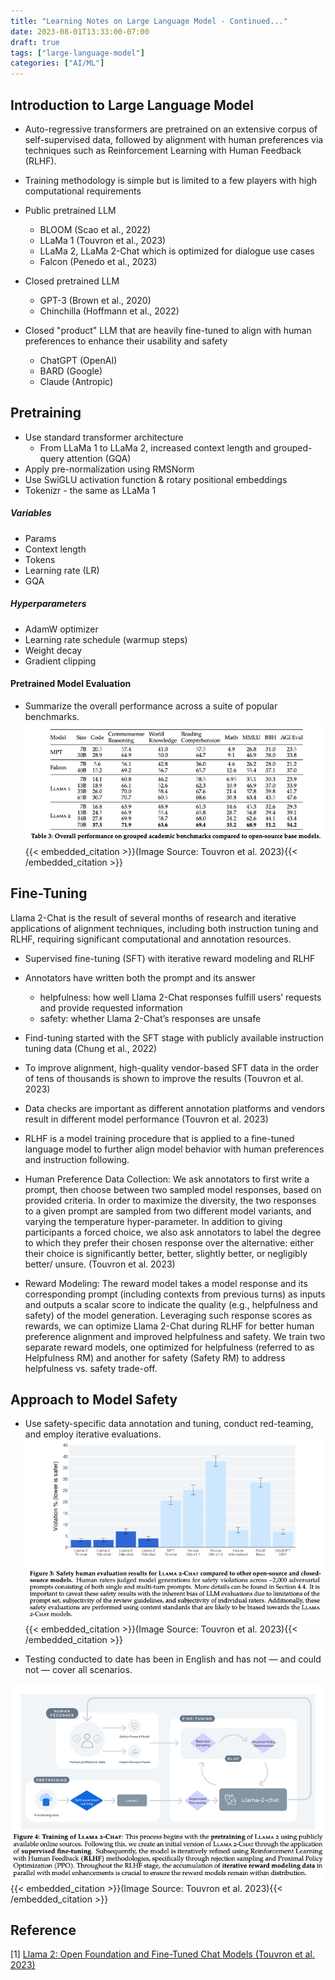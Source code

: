 ```yaml
---
title: "Learning Notes on Large Language Model - Continued..."
date: 2023-08-01T13:33:00-07:00
draft: true
tags: ["large-language-model"]
categories: ["AI/ML"]
---
```


## Introduction to Large Language Model

-  Auto-regressive transformers are pretrained on an extensive corpus of self-supervised data,
followed by alignment with human preferences via techniques such as Reinforcement Learning with Human
Feedback (RLHF).

- Training methodology is simple but is limited to a few players with high computational requirements

- Public pretrained LLM
    - BLOOM (Scao et al., 2022)
    - LLaMa 1 (Touvron et al., 2023)
    - LLaMa 2, LLaMa 2-Chat which is optimized for dialogue use cases
    - Falcon (Penedo et al., 2023)
- Closed pretrained LLM
    - GPT-3 (Brown et al., 2020)
    - Chinchilla (Hoffmann et al., 2022)
- Closed "product" LLM that are heavily fine-tuned to align with human preferences to enhance their usability and safety
    - ChatGPT (OpenAI)
    - BARD (Google)
    - Claude (Antropic)



## Pretraining
- Use standard transformer architecture
    - From LLaMa 1 to LLaMa 2, increased context length and grouped-query attention (GQA)
- Apply pre-normalization using RMSNorm
- Use SwiGLU activation function & rotary positional embeddings
- Tokenizr - the same as LLaMa 1

##### Variables
- Params
- Context length
- Tokens
- Learning rate (LR)
- GQA

##### Hyperparameters
- AdamW optimizer
- Learning rate schedule (warmup steps)
- Weight decay
- Gradient clipping

#### Pretrained Model Evaluation
- Summarize the overall performance across a suite of popular benchmarks.
![model eval](images/model_eval.png#center)
{{< embedded_citation >}}(Image Source: Touvron et al. 2023){{< /embedded_citation >}}

## Fine-Tuning
Llama 2-Chat is the result of several months of research and iterative applications of alignment techniques, including both instruction tuning and RLHF, requiring significant computational and annotation resources.

- Supervised fine-tuning (SFT) with iterative reward modeling and RLHF

- Annotators have written both the prompt and its answer
    - helpfulness: how well Llama 2-Chat responses fulfill users’ requests and provide requested information
    - safety: whether Llama 2-Chat’s responses are unsafe

- Find-tuning started with the SFT stage with publicly available instruction tuning data (Chung et al., 2022)

- To improve alignment, high-quality vendor-based SFT data in the order of tens of thousands is shown to improve the results (Touvron et al. 2023)

- Data checks are important as different annotation platforms and vendors result in different model performance (Touvron et al. 2023)

- RLHF is a model training procedure that is applied to a fine-tuned language model to further align model behavior with human preferences and instruction following. 

- Human Preference Data Collection: We ask annotators to first write a prompt, then choose
between two sampled model responses, based on provided criteria. In order to maximize the diversity, the
two responses to a given prompt are sampled from two different model variants, and varying the temperature
hyper-parameter. In addition to giving participants a forced choice, we also ask annotators to label the degree
to which they prefer their chosen response over the alternative: either their choice is significantly better, better,
slightly better, or negligibly better/ unsure. (Touvron et al. 2023)

- Reward Modeling: The reward model takes a model response and its corresponding prompt (including contexts from previous
turns) as inputs and outputs a scalar score to indicate the quality (e.g., helpfulness and safety) of the model
generation. Leveraging such response scores as rewards, we can optimize Llama 2-Chat during RLHF for
better human preference alignment and improved helpfulness and safety. We train two separate reward
models, one optimized for helpfulness (referred to as Helpfulness RM) and another for safety (Safety RM) to address helpfulness vs. safety trade-off.


## Approach to Model Safety
- Use safety-specific data annotation and tuning, conduct red-teaming, and employ iterative evaluations.
![safety evaluation](images/safety_evaluation.png#center)
{{< embedded_citation >}}(Image Source: Touvron et al. 2023){{< /embedded_citation >}}


- Testing conducted to date has been in English and has not — and could not — cover all scenarios.


![training of llama-2-chat](images/training_of_llama2_chat.png#center)
{{< embedded_citation >}}(Image Source: Touvron et al. 2023){{< /embedded_citation >}}

## Reference
[1] [Llama 2: Open Foundation and Fine-Tuned Chat Models (Touvron et al. 2023)
](https://arxiv.org/pdf/2307.09288.pdf)
